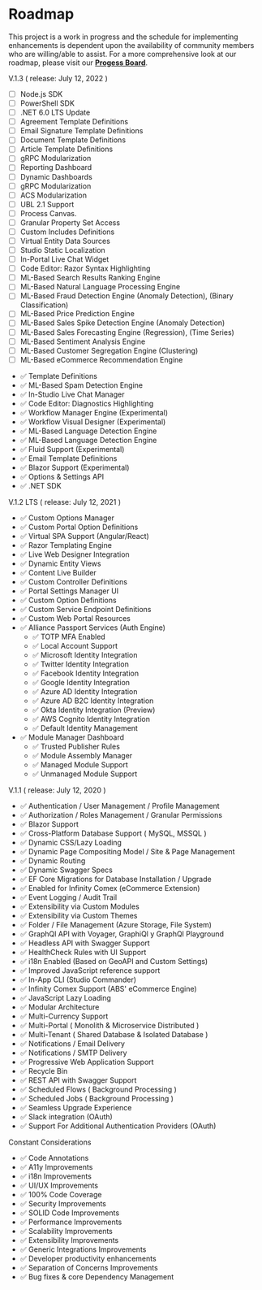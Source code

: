 # Roadmap
This project is a work in progress and the schedule for implementing enhancements is dependent upon the availability of community members who are willing/able to assist. For a more comprehensive look at our roadmap, please visit our **[Progess Board](https://dev.azure.com/fenixalliance/ABS.Docs/_workitems/recentlyupdated)**.


V.1.3 ( release: July 12, 2022 )
- [ ] Node.js SDK 
- [ ] PowerShell SDK 
- [ ] .NET 6.0 LTS Update
- [ ] Agreement Template Definitions
- [ ] Email Signature Template Definitions
- [ ] Document Template Definitions
- [ ] Article Template Definitions
- [ ] gRPC Modularization
- [ ] Reporting Dashboard
- [ ] Dynamic Dashboards
- [ ] gRPC Modularization
- [ ] ACS Modularization
- [ ] UBL 2.1 Support
- [ ] Process Canvas.
- [ ] Granular Property Set Access
- [ ] Custom Includes Definitions
- [ ] Virtual Entity Data Sources
- [ ] Studio Static Localization
- [ ] In-Portal Live Chat Widget
- [ ] Code Editor: Razor Syntax Highlighting 
- [ ] ML-Based Search Results Ranking Engine
- [ ] ML-Based Natural Language Processing Engine
- [ ] ML-Based Fraud Detection Engine (Anomaly Detection), (Binary Classification)
- [ ] ML-Based Price Prediction Engine
- [ ] ML-Based Sales Spike Detection Engine (Anomaly Detection)
- [ ] ML-Based Sales Forecasting Engine (Regression), (Time Series)
- [ ] ML-Based Sentiment Analysis Engine
- [ ] ML-Based Customer Segregation Engine (Clustering)
- [ ] ML-Based eCommerce Recommendation Engine
- ✅ Template Definitions
- ✅ ML-Based Spam Detection Engine
- ✅ In-Studio Live Chat Manager
- ✅ Code Editor: Diagnostics Highlighting
- ✅ Workflow Manager Engine (Experimental)
- ✅ Workflow Visual Designer (Experimental)
- ✅ ML-Based Language Detection Engine
- ✅ ML-Based Language Detection Engine
- ✅ Fluid Support (Experimental)
- ✅ Email Template Definitions
- ✅ Blazor Support (Experimental)
- ✅ Options & Settings API
- ✅ .NET SDK

V.1.2 LTS ( release: July 12, 2021 )

- ✅ Custom Options Manager
- ✅ Custom Portal Option Definitions
- ✅ Virtual SPA Support (Angular/React)
- ✅ Razor Templating Engine
- ✅ Live Web Designer Integration
- ✅ Dynamic Entity Views
- ✅ Content Live Builder
- ✅ Custom Controller Definitions
- ✅ Portal Settings Manager UI
- ✅ Custom Option Definitions
- ✅ Custom Service Endpoint Definitions
- ✅ Custom Web Portal Resources
- ✅ Alliance Passport Services (Auth Engine)
    - ✅ TOTP MFA Enabled
    - ✅ Local Account Support
    - ✅ Microsoft Identity Integration
    - ✅ Twitter Identity Integration
    - ✅ Facebook Identity Integration
    - ✅ Google Identity Integration
    - ✅ Azure AD Identity Integration
    - ✅ Azure AD B2C Identity Integration
    - ✅ Okta Identity Integration (Preview)
    - ✅ AWS Cognito Identity Integration 
    - ✅ Default Identity Management
- ✅ Module Manager Dashboard
    - ✅ Trusted Publisher Rules
    - ✅ Module Assembly Manager
    - ✅ Managed Module Support
    - ✅ Unmanaged Module Support

V.1.1 ( release: July 12, 2020 )
- ✅ Authentication / User Management / Profile Management
- ✅ Authorization / Roles Management / Granular Permissions
- ✅ Blazor Support
- ✅ Cross-Platform Database Support ( MySQL, MSSQL )
- ✅ Dynamic CSS/Lazy Loading
- ✅ Dynamic Page Compositing Model / Site & Page Management
- ✅ Dynamic Routing
- ✅ Dynamic Swagger Specs
- ✅ EF Core Migrations for Database Installation / Upgrade
- ✅ Enabled for Infinity Comex (eCommerce Extension)
- ✅ Event Logging / Audit Trail
- ✅ Extensibility via Custom Modules
- ✅ Extensibility via Custom Themes
- ✅ Folder / File Management (Azure Storage, File System)
- ✅ GraphQl API with Voyager, GraphiQl y GraphQl Playground
- ✅ Headless API with Swagger Support
- ✅ HealthCheck Rules with UI Support
- ✅ i18n Enabled (Based on GeoAPI and Custom Settings)
- ✅ Improved JavaScript reference support
- ✅ In-App CLI (Studio Commander)
- ✅ Infinity Comex Support (ABS' eCommerce Engine)
- ✅ JavaScript Lazy Loading
- ✅ Modular Architecture
- ✅ Multi-Currency Support
- ✅ Multi-Portal ( Monolith & Microservice Distributed )
- ✅ Multi-Tenant ( Shared Database & Isolated Database )
- ✅ Notifications / Email Delivery
- ✅ Notifications / SMTP Delivery
- ✅ Progressive Web Application Support
- ✅ Recycle Bin
- ✅ REST API with Swagger Support
- ✅ Scheduled Flows ( Background Processing )
- ✅ Scheduled Jobs ( Background Processing )
- ✅ Seamless Upgrade Experience
- ✅ Slack integration (OAuth)
- ✅ Support For Additional Authentication Providers (OAuth)

Constant Considerations

- ✅ Code Annotations
- ✅ A11y Improvements
- ✅ i18n Improvements
- ✅ UI/UX Improvements 
- ✅ 100% Code Coverage
- ✅ Security Improvements
- ✅ SOLID Code Improvements
- ✅ Performance Improvements 
- ✅ Scalability Improvements 
- ✅ Extensibility Improvements 
- ✅ Generic Integrations Improvements
- ✅ Developer productivity enhancements
- ✅ Separation of Concerns Improvements 
- ✅ Bug fixes & core Dependency Management
